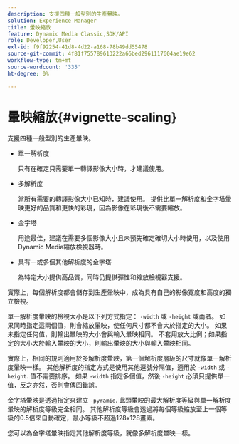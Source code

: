 ```yaml
---
description: 支援四種一般型別的生產暈映。
solution: Experience Manager
title: 暈映縮放
feature: Dynamic Media Classic,SDK/API
role: Developer,User
exl-id: f9f92254-41d8-4d22-a168-78b49dd55478
source-git-commit: 4f81f755789613222a66bed2961117604ae19e62
workflow-type: tm+mt
source-wordcount: '335'
ht-degree: 0%

---
```


# 暈映縮放{#vignette-scaling}

支援四種一般型別的生產暈映。

* 單一解析度

  只有在確定只需要單一轉譯影像大小時，才建議使用。
* 多解析度

  當所有需要的轉譯影像大小已知時，建議使用。 提供比單一解析度和金字塔暈映更好的品質和更快的彩現，因為影像在彩現後不需要縮放。
* 金字塔

  用途最佳，建議在需要多個影像大小且未預先確定確切大小時使用，以及使用Dynamic Media縮放檢視器時。
* 具有一或多個其他解析度的金字塔

  為特定大小提供高品質，同時仍提供彈性和縮放檢視器支援。

實際上，每個解析度都會儲存到生產暈映中，成為具有自己的影像寬度和高度的獨立檢視。

單一解析度暈映的檢視大小是以下列方式指定： `-width` 或 `-height` 或兩者。 如果同時指定這兩個值，則會縮放暈映，使任何尺寸都不會大於指定的大小。 如果未指定任何值，則輸出暈映的大小會與輸入暈映相同。 不套用放大比例；如果指定的大小大於輸入暈映的大小，則輸出暈映的大小與輸入暈映相同。

實際上，相同的規則適用於多解析度暈映，第一個解析度層級的尺寸就像單一解析度暈映一樣。 其他解析度的指定方式是使用其他逗號分隔值，適用於 `-width` 或 `-height`. 值不需要排序。 如果 `-width` 指定多個值，然後 `-height` 必須只提供單一值，反之亦然，否則會傳回錯誤。

金字塔暈映是透過指定來建立 `-pyramid`. 此類暈映的最大解析度等級與單一解析度暈映的解析度等級完全相同。 其他解析度等級會透過將每個等級縮放至上一個等級的0.5倍來自動確定，最小等級不超過128x128畫素。

您可以為金字塔暈映指定其他解析度等級，就像多解析度暈映一樣。

